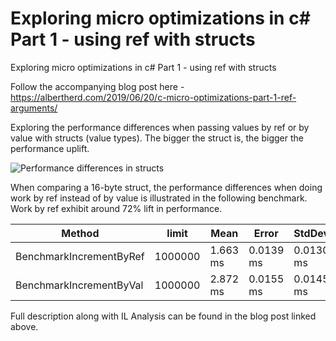 # Exploring micro optimizations in c# Part 1 - using ref with structs
Exploring micro optimizations in c# Part 1 - using ref with structs

Follow the accompanying blog post here - https://albertherd.com/2019/06/20/c-micro-optimizations-part-1-ref-arguments/

Exploring the performance differences when passing values by ref or by value with structs (value types). The bigger the struct is, the bigger the performance uplift.

![Performance differences in structs](https://albertherdcom.files.wordpress.com/2019/06/crefbenchmark-1.jpg?w=809?w=500)

When comparing a 16-byte struct, the performance differences when doing work by ref instead of by value is illustrated in the following benchmark. Work by ref exhibit around 72% lift in performance. 

<table>
<thead><tr><th>Method</th><th>limit</th><th>Mean</th><th>Error</th><th>StdDev</th>
</tr>
</thead><tbody><tr><td>BenchmarkIncrementByRef</td><td>1000000</td><td>1.663 ms</td><td>0.0139 ms</td><td>0.0130 ms</td>
</tr><tr><td>BenchmarkIncrementByVal</td><td>1000000</td><td>2.872 ms</td><td>0.0155 ms</td><td>0.0145 ms</td>
</tr></tbody></table>

Full description along with IL Analysis can be found in the blog post linked above.
